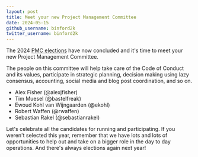 ```yaml
---
layout: post
title: Meet your new Project Management Committee
date: 2024-05-15
github_username: binford2k
twitter_username: binford2k
---
```


The 2024 [PMC elections](https://voxpupuli.org/blog/2024/04/09/pmc-elections-voting-period/)
have now concluded and it's time to meet your new Project Management Committee.

The people on this committee will help take care of the Code of Conduct and its
values, participate in strategic planning, decision making using lazy consensus,
accounting, social media and blog post coordination, and so on.

* Alex Fisher (@alexjfisher)
* Tim Muesel (@bastelfreak)
* Ewoud Kohl van Wijngaarden (@ekohl)
* Robert Waffen (@rwaffen)
* Sebastian Rakel (@sebastianrakel)

Let's celebrate all the candidates for running and participating. If you weren't
selected this year, remember that we have lots and lots of opportunities to help out
and take on a bigger role in the day to day operations. And there's always elections
again next year!
